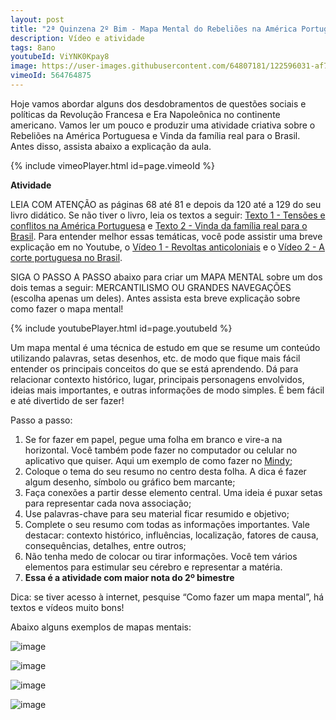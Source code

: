 ```yaml
---
layout: post
title: "2ª Quinzena 2º Bim - Mapa Mental do Rebeliões na América Portuguesa e a Vinda da familia real para o Brasil"
description: Vídeo e atividade
tags: 8ano
youtubeId: ViYNK0Kpay8
image: https://user-images.githubusercontent.com/64807181/122596031-af730580-d03f-11eb-99dc-de1aeb18a347.png
vimeoId: 564764875
---
```


Hoje vamos abordar alguns dos desdobramentos de questões sociais e políticas da Revolução Francesa e Era Napoleônica no continente americano. Vamos ler um pouco e produzir uma atividade criativa sobre o Rebeliões na América Portuguesa e Vinda da família real para o Brasil. Antes disso, assista abaixo a explicação da aula.

{% include vimeoPlayer.html id=page.vimeoId %}

**Atividade**

LEIA COM ATENÇÃO as páginas 68 até 81 e depois da 120 até a 129 do seu livro didático. Se não tiver o livro, leia os textos a seguir: [Texto 1 - Tensões e conflitos na América Portuguesa](https://renataquartieri.com/vestibular-2/exercicios/tensoes-e-conflitos-na-america-portuguesa/) e [Texto 2 - Vinda da família real para o Brasil](https://www.todamateria.com.br/a-vinda-da-familia-real-para-o-brasil/). Para entender melhor essas temáticas, você pode assistir uma breve explicação em no Youtube, o [Vídeo 1 - Revoltas anticoloniais](https://www.youtube.com/watch?v=F5sl0kfxzN4) e o [Vídeo 2 - A corte portuguesa no Brasil](https://www.youtube.com/watch?v=VljivrR378M). 

SIGA O PASSO A PASSO abaixo para criar um MAPA MENTAL sobre um dos dois temas a seguir: MERCANTILISMO OU GRANDES NAVEGAÇÕES (escolha apenas um deles). Antes assista esta breve explicação sobre como fazer o mapa mental!

{% include youtubePlayer.html id=page.youtubeId %}

Um mapa mental é uma técnica de estudo em que se resume um conteúdo utilizando palavras, setas desenhos, etc. de modo que fique mais fácil entender os principais conceitos do que se está aprendendo. Dá para relacionar contexto histórico, lugar, principais personagens envolvidos, ideias mais importantes, e outras informações de modo simples. É bem fácil e até divertido de ser fazer!

Passo a passo:

1. Se for fazer em papel, pegue uma folha em branco e vire-a na horizontal. Você também pode fazer no computador ou celular no aplicativo que quiser. Aqui um exemplo de como fazer no [Mindy](https://www.techtudo.com.br/dicas-e-tutoriais/2021/04/aplicativo-para-fazer-mapa-mental-no-celular-como-usar-o-mindly.ghtml);
2. Coloque o tema do seu resumo no centro desta folha. A dica é fazer algum desenho, símbolo ou gráfico bem marcante;
3. Faça conexões a partir desse elemento central. Uma ideia é puxar setas para representar cada nova associação;
4. Use palavras-chave para seu material ficar resumido e objetivo;
5. Complete o seu resumo com todas as informações importantes. Vale destacar: contexto histórico, influências, localização, fatores de causa, consequências, detalhes, entre outros;
6. Não tenha medo de colocar ou tirar informações. Você tem vários elementos para estimular seu cérebro e representar a matéria.
7. **Essa é a atividade com maior nota do 2º bimestre**

Dica: se tiver acesso à internet, pesquise “Como fazer um mapa mental”, há textos e vídeos muito bons!

Abaixo alguns exemplos de mapas mentais:

![image](https://user-images.githubusercontent.com/64807181/122596240-f103b080-d03f-11eb-9357-ed8cddd11714.png)

![image](https://user-images.githubusercontent.com/64807181/122596031-af730580-d03f-11eb-99dc-de1aeb18a347.png)

![image](https://user-images.githubusercontent.com/64807181/122596406-2d371100-d040-11eb-98d7-b231575496a7.png)

![image](https://user-images.githubusercontent.com/64807181/122596445-4344d180-d040-11eb-9b37-c1db015d7178.png)



